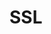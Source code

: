 # SSL

[1]: https://adamj.eu/tech/2019/04/10/how-to-score-a+-for-security-headers-on-your-django-website/
